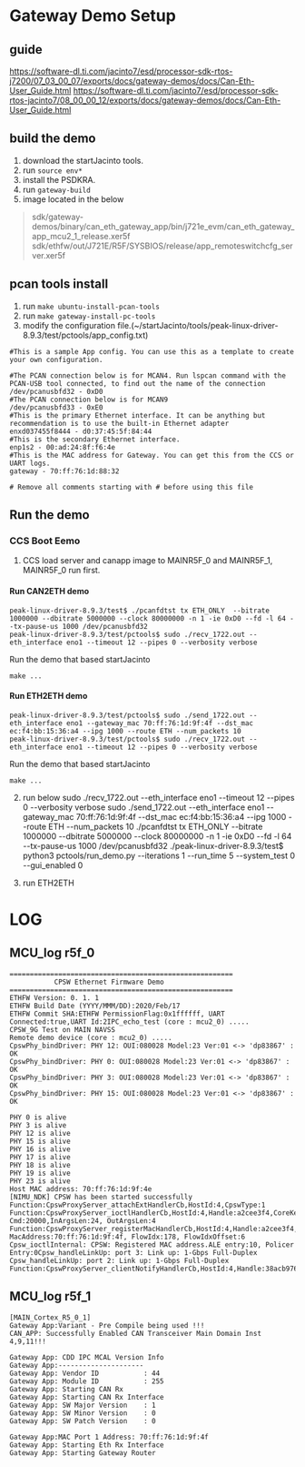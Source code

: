 # Gateway Demo Setup
## guide
<https://software-dl.ti.com/jacinto7/esd/processor-sdk-rtos-j7200/07_03_00_07/exports/docs/gateway-demos/docs/Can-Eth-User_Guide.html>
<https://software-dl.ti.com/jacinto7/esd/processor-sdk-rtos-jacinto7/08_00_00_12/exports/docs/gateway-demos/docs/Can-Eth-User_Guide.html>

## build the demo 
1. download the startJacinto tools. 
2. run `source env*` 
3. install the PSDKRA. 
4. run `gateway-build`
5. image located in the below 
>  sdk/gateway-demos/binary/can_eth_gateway_app/bin/j721e_evm/can_eth_gateway_app_mcu2_1_release.xer5f
>  sdk/ethfw/out/J721E/R5F/SYSBIOS/release/app_remoteswitchcfg_server.xer5f

## pcan tools install
1. run `make ubuntu-install-pcan-tools`
2. run `make gateway-install-pc-tools`
3. modify the configuration file.(~/startJacinto/tools/peak-linux-driver-8.9.3/test/pctools/app_config.txt)
```
#This is a sample App config. You can use this as a template to create your own configuration.

#The PCAN connection below is for MCAN4. Run lspcan command with the PCAN-USB tool connected, to find out the name of the connection
/dev/pcanusbfd32 - 0xD0
#The PCAN connection below is for MCAN9
/dev/pcanusbfd33 - 0xE0
#This is the primary Ethernet interface. It can be anything but recommendation is to use the built-in Ethernet adapter
enxd037455f8444 - d0:37:45:5f:84:44
#This is the secondary Ethernet interface.
enp1s2 - 00:ad:24:8f:f6:4e
#This is the MAC address for Gateway. You can get this from the CCS or UART logs.
gateway - 70:ff:76:1d:88:32

# Remove all comments starting with # before using this file
```
## Run the demo
### CCS Boot Eemo
1. CCS load server and canapp image to MAINR5F_0 and MAINR5F_1, MAINR5F_0 run first.

#### Run CAN2ETH demo
```
peak-linux-driver-8.9.3/test$ ./pcanfdtst tx ETH_ONLY  --bitrate 1000000 --dbitrate 5000000 --clock 80000000 -n 1 -ie 0xD0 --fd -l 64 --tx-pause-us 1000 /dev/pcanusbfd32
peak-linux-driver-8.9.3/test/pctools$ sudo ./recv_1722.out --eth_interface eno1 --timeout 12 --pipes 0 --verbosity verbose
```
Run the demo that based startJacinto
```
make ...
```
#### Run ETH2ETH demo
```
peak-linux-driver-8.9.3/test/pctools$ sudo ./send_1722.out --eth_interface eno1 --gateway_mac 70:ff:76:1d:9f:4f --dst_mac ec:f4:bb:15:36:a4 --ipg 1000 --route ETH --num_packets 10
peak-linux-driver-8.9.3/test/pctools$ sudo ./recv_1722.out --eth_interface eno1 --timeout 12 --pipes 0 --verbosity verbose
```
Run the demo that based startJacinto
```
make ...
```

2. run below 
sudo ./recv_1722.out --eth_interface eno1 --timeout 12 --pipes 0 --verbosity verbose
sudo ./send_1722.out --eth_interface eno1 --gateway_mac 70:ff:76:1d:9f:4f --dst_mac ec:f4:bb:15:36:a4 --ipg 1000 --route ETH --num_packets 10
./pcanfdtst tx ETH_ONLY  --bitrate 1000000 --dbitrate 5000000 --clock 80000000 -n 1 -ie 0xD0 --fd -l 64 --tx-pause-us 1000 /dev/pcanusbfd32
./peak-linux-driver-8.9.3/test$ python3 pctools/run_demo.py --iterations 1 --run_time 5 --system_test 0 --gui_enabled 0




3. run ETH2ETH


# LOG 
## MCU_log  r5f_0

```
=======================================================
           CPSW Ethernet Firmware Demo             
=======================================================
ETHFW Version: 0. 1. 1
ETHFW Build Date (YYYY/MMM/DD):2020/Feb/17
ETHFW Commit SHA:ETHFW PermissionFlag:0x1ffffff, UART Connected:true,UART Id:2IPC_echo_test (core : mcu2_0) .....
CPSW_9G Test on MAIN NAVSS
Remote demo device (core : mcu2_0) .....
CpswPhy_bindDriver: PHY 12: OUI:080028 Model:23 Ver:01 <-> 'dp83867' : OK
CpswPhy_bindDriver: PHY 0: OUI:080028 Model:23 Ver:01 <-> 'dp83867' : OK
CpswPhy_bindDriver: PHY 3: OUI:080028 Model:23 Ver:01 <-> 'dp83867' : OK
CpswPhy_bindDriver: PHY 15: OUI:080028 Model:23 Ver:01 <-> 'dp83867' : OK

PHY 0 is alive
PHY 3 is alive
PHY 12 is alive
PHY 15 is alive
PHY 16 is alive
PHY 17 is alive
PHY 18 is alive
PHY 19 is alive
PHY 23 is alive
Host MAC address: 70:ff:76:1d:9f:4e
[NIMU_NDK] CPSW has been started successfully
Function:CpswProxyServer_attachExtHandlerCb,HostId:4,CpswType:1
Function:CpswProxyServer_ioctlHandlerCb,HostId:4,Handle:a2cee3f4,CoreKey:38acb976, Cmd:20000,InArgsLen:24, OutArgsLen:4 
Function:CpswProxyServer_registerMacHandlerCb,HostId:4,Handle:a2cee3f4,CoreKey:38acb976, MacAddress:70:ff:76:1d:9f:4f, FlowIdx:178, FlowIdxOffset:6
Cpsw_ioctlInternal: CPSW: Registered MAC address.ALE entry:10, Policer Entry:0Cpsw_handleLinkUp: port 3: Link up: 1-Gbps Full-Duplex
Cpsw_handleLinkUp: port 2: Link up: 1-Gbps Full-Duplex
Function:CpswProxyServer_clientNotifyHandlerCb,HostId:4,Handle:38acb976,CoreKey:a2cee3f4,NotifyId:RPMSG_KDRV_TP_ETHSWITCH_CLIENTNOTIFY_CUSTOM,NotifyLen
```
## MCU_log  r5f_1
```
[MAIN_Cortex_R5_0_1] 
Gateway App:Variant - Pre Compile being used !!!
CAN_APP: Successfully Enabled CAN Transceiver Main Domain Inst 4,9,11!!!
 
Gateway App: CDD IPC MCAL Version Info
Gateway App:---------------------
Gateway App: Vendor ID           : 44
Gateway App: Module ID           : 255
Gateway App: Starting CAN Rx
Gateway App: Starting CAN Rx Interface
Gateway App: SW Major Version    : 1
Gateway App: SW Minor Version    : 0
Gateway App: SW Patch Version    : 0
 
Gateway App:MAC Port 1 Address: 70:ff:76:1d:9f:4f
Gateway App: Starting Eth Rx Interface
Gateway App: Starting Gateway Router
```


